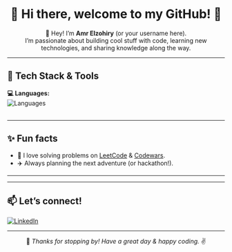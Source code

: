 <div align="center">
  <h1>💫 Hi there, welcome to my GitHub! 🚀</h1>
  <p>👋 Hey! I’m <strong>Amr Elzohiry</strong> (or your username here).<br>
    I’m passionate about building cool stuff with code, learning new technologies, and sharing knowledge along the way.</p>
</div>

<hr>
<h2>🚀 Tech Stack & Tools</h2>
<p>
  <strong>💻 Languages:</strong><br>
  <img src="https://skillicons.dev/icons?i=dart,flutter,postman" alt="Languages" /><br><br>
</p>

<hr>



<h2>✨ Fun facts</h2>
<ul>
  <li>🎯 I love solving problems on <a href="#">LeetCode</a> & <a href="#">Codewars</a>.</li>
  <li>✈️ Always planning the next adventure (or hackathon!).</li>
</ul>

<hr>



<hr>

<h2>📫 Let’s connect!</h2>
<p>
  <a href="https://www.linkedin.com/in/amr-el-zohairy-0b859632a/">
    <img src="https://img.shields.io/badge/LinkedIn-%230077B5.svg?&logo=linkedin&logoColor=white" alt="LinkedIn" />
  </a>
</p>

<hr>

<div align="center">
  🌟 <em>Thanks for stopping by! Have a great day & happy coding.</em> ✌️
</div>
